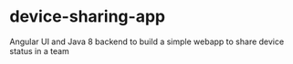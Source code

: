 # device-sharing-app
Angular UI and Java 8 backend to build a simple webapp to share device status in a team
